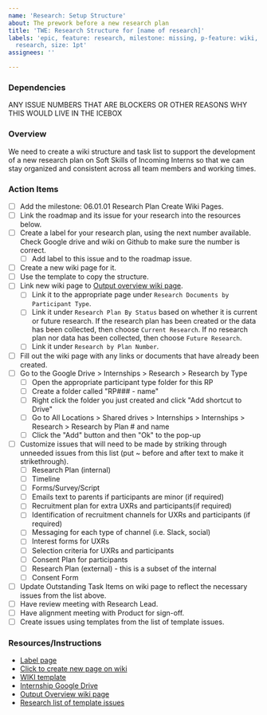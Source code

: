```yaml
---
name: 'Research: Setup Structure'
about: The prework before a new research plan
title: 'TWE: Research Structure for [name of research]'
labels: 'epic, feature: research, milestone: missing, p-feature: wiki, role: UI/UX
  research, size: 1pt'
assignees: ''

---
```


### Dependencies
ANY ISSUE NUMBERS THAT ARE BLOCKERS OR OTHER REASONS WHY THIS WOULD LIVE IN THE ICEBOX

### Overview
We need to create a wiki structure and task list to support the development of a new research plan on Soft Skills of Incoming Interns so that we can stay organized and consistent across all team members and working times.

### Action Items
- [ ] Add the milestone: 06.01.01 Research Plan Create Wiki Pages.
- [ ] Link the roadmap and its issue for your research into the resources below.
- [ ] Create a label for your research plan, using the next number available. Check Google drive and wiki on Github to make sure the number is correct.
  - [ ] Add label to this issue and to the roadmap issue.
- [ ] Create a new wiki page for it.
- [ ] Use the template to copy the structure.
- [ ] Link new wiki page to [Output overview wiki page](https://github.com/hackforla/internship/wiki/Research-Output-Overview).
   - [ ] Link it to the appropriate page under `Research Documents by Participant Type`.
   - [ ] Link it under `Research Plan By Status` based on whether it is current or future research. If the research plan has been created or the data has been collected, then choose `Current Research`. If no research plan nor data has been collected, then choose `Future Research`.
   - [ ] Link it under `Research by Plan Number`.
- [ ] Fill out the wiki page with any links or documents that have already been created.
- [ ] Go to the Google Drive > Internships > Research > Research by Type
   - [ ] Open the appropriate participant type folder for this RP
   - [ ] Create a folder called "RP### - name"
   - [ ] Right click the folder you just created and click "Add shortcut to Drive"
   - [ ] Go to All Locations > Shared drives > Internships > Internships > Research > Research by Plan # and name
   - [ ] Click the "Add" button and then "Ok" to the pop-up
- [ ] Customize issues that will need to be made by striking through unneeded issues from this list (put ~ before and after text to make it strikethrough).
  - [ ] Research Plan (internal)
  - [ ] Timeline
  - [ ] Forms/Survey/Script
  - [ ] Emails text to parents if participants are minor (if required) 
  - [ ] Recruitment plan for extra UXRs and participants(if required)
  - [ ] Identification of recruitment channels for UXRs and participants (if required)
  - [ ] Messaging for each type of channel (i.e. Slack, social)
  - [ ] Interest forms for UXRs
  - [ ] Selection criteria for UXRs and participants
  - [ ] Consent Plan for participants
  - [ ] Research Plan (external) - this is a subset of the internal
  - [ ] Consent Form
- [ ] Update Outstanding Task Items on wiki page to reflect the necessary issues from the list above.
- [ ] Have review meeting with Research Lead.
- [ ] Have alignment meeting with Product for sign-off.
- [ ] Create issues using templates from the list of template issues.

### Resources/Instructions
- [Label page](https://github.com/hackforla/internship/labels?q=RP)
- [Click to create new page on wiki](https://github.com/hackforla/internship/wiki/_new)
- [WIKI template](https://github.com/hackforla/internship/wiki/research-wiki-template)
- [Internship Google Drive](https://drive.google.com/drive/folders/0ACgRrPVkhnrvUk9PVA)
- [Output Overview wiki page](https://github.com/hackforla/internship/wiki/Research-Output-Overview)
- [Research list of template issues](https://github.com/hackforla/internship/wiki/UX-Research-Guides-Templates#template-issues)
